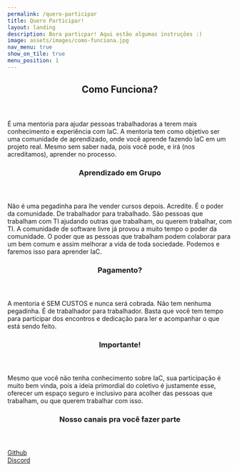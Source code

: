 ```yaml
---
permalink: /quero-participar
title: Quero Participar!
layout: landing
description: Bora particpar! Aqui estão algumas instruções :)
image: assets/images/como-funciona.jpg
nav_menu: true
show_on_tile: true
menu_position: 1
---
```


<div id="main">

<section>
	<div class="inner">
		<header class="major">
			<h2>Como Funciona?</h2>
		</header>
		<p>
      É uma mentoria para ajudar pessoas trabalhadoras a terem mais conhecimento e experiência com IaC. A mentoria tem como objetivo ser uma comunidade de aprendizado, onde você aprende fazendo IaC em um projeto real. Mesmo sem saber nada, pois você pode, e irá (nos acreditamos), aprender no processo.
    </p>
	</div>
</section>

<section>
	<div class="inner">
		<header class="major">
			<h3>Aprendizado em Grupo</h3>
		</header>
		<p>
			Não é uma pegadinha para lhe vender cursos depois. Acredite. É o poder da comunidade. De trabalhador para trabalhado. São pessoas que trabalham com TI ajudando outras que trabalham, ou querem trabalhar, com TI. A comunidade de software livre já provou a muito tempo o poder da comunidade. O poder que as pessoas que trabalham podem colaborar para um bem comum e assim melhorar a vida de toda sociedade. Podemos e faremos isso para aprender IaC.
		</p>
	</div>
</section>

<section>
	<div class="inner">
		<header class="major">
			<h3>Pagamento?</h3>
		</header>
		<p>
			A mentoria é SEM CUSTOS e nunca será cobrada. Não tem nenhuma pegadinha. É de trabalhador para trabalhador.
			Basta que você tem tempo para participar dos encontros e dedicação para ler e acompanhar o que está sendo feito.
		</p>
	</div>
</section>

<section>
	<div class="inner">
		<header class="major">
			<h3>Importante!</h3>
		</header>
		<p>
			Mesmo que você não tenha conhecimento sobre IaC, sua participação é muito bem vinda, pois a ideia primordial do coletivo é justamente esse, oferecer um espaço seguro e inclusivo para acolher das pessoas que trabalham, ou que querem trabalhar com isso.
		</p>
	</div>
</section>

<section>
	<div class="inner">
		<header class="major">
			<h3>Nosso canais pra você fazer parte</h3>
		</header>
		<div class="row">
			<div class="6u"> 
				<a href="https://github.com/mentoriaiac" class="button fit">
					<i class="icon fa-github"></i>
					Github
				</a>
			</div>
			<div class="6u"> 
				<a href="https://discord.gg/Vsua55ZxMp" class="button fit">
					<i class="icon fa-discord"></i>
					Discord
				</a>
			</div>
		</div>
	</div>
</section>

</div>

